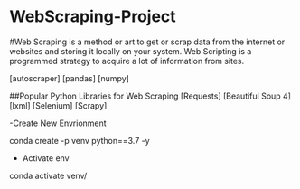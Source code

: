 # WebScraping-Project

#Web Scraping is a method or art to get or scrap data from the internet or websites and storing it locally on your system. Web Scripting is a programmed strategy to acquire a lot of information from sites.

[autoscraper]
[pandas]
[numpy]

##Popular Python Libraries for Web Scraping
[Requests]
[Beautiful Soup 4]
[lxml]
[Selenium]
[Scrapy]


-Create New Envrionment

conda create -p venv python==3.7 -y

- Activate env

conda activate venv/ 